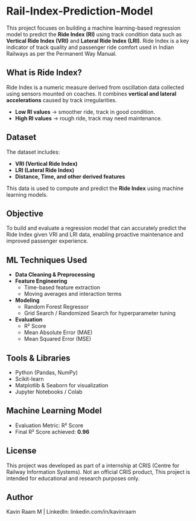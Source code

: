 # Rail-Index-Prediction-Model

This project focuses on building a machine learning-based regression model to predict the **Ride Index (RI)** using track condition data such as **Vertical Ride Index (VRI)** and **Lateral Ride Index (LRI)**. Ride Index is a key indicator of track quality and passenger ride comfort used in Indian Railways as per the Permanent Way Manual.

## What is Ride Index?

Ride Index is a numeric measure derived from oscillation data collected using sensors mounted on coaches. It combines **vertical and lateral accelerations** caused by track irregularities. 

- **Low RI values** → smoother ride, track in good condition.
- **High RI values** → rough ride, track may need maintenance.

## Dataset

The dataset includes:
- **VRI (Vertical Ride Index)**
- **LRI (Lateral Ride Index)**
- **Distance, Time, and other derived features**

This data is used to compute and predict the **Ride Index** using machine learning models.

## Objective

To build and evaluate a regression model that can accurately predict the Ride Index given VRI and LRI data, enabling proactive maintenance and improved passenger experience.

## ML Techniques Used

- **Data Cleaning & Preprocessing**
- **Feature Engineering**
  - Time-based feature extraction
  - Moving averages and interaction terms
- **Modeling**
  - Random Forest Regressor
  - Grid Search / Randomized Search for hyperparameter tuning
- **Evaluation**
  - R² Score
  - Mean Absolute Error (MAE)
  - Mean Squared Error (MSE)

## Tools & Libraries

- Python (Pandas, NumPy)
- Scikit-learn
- Matplotlib & Seaborn for visualization
- Jupyter Notebooks / Colab

## Machine Learning Model

- Evaluation Metric: R² Score
- Final R² Score achieved: **0.96**

## License

This project was developed as part of a internship at CRIS (Centre for Railway Information Systems). Not an official CRIS product, This project is intended for educational and research purposes only.

## Author

Kavin Raam M | LinkedIn: linkedin.com/in/kavinraam
